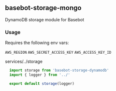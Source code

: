 ## basebot-storage-mongo

DynamoDB storage module for Basebot

### Usage

Requires the following env vars:

`AWS_REGION`
`AWS_SECRET_ACCESS_KEY`
`AWS_ACCESS_KEY_ID`

services/../storage
```javascript
  import storage from 'basebot-storage-dynamodb'
  import { logger } from '../'

  export default storage(logger)
```
